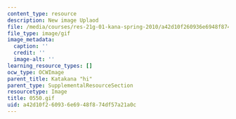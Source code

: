 ```yaml
---
content_type: resource
description: New image Uplaod
file: /media/courses/res-21g-01-kana-spring-2010/a42d10f260936e6948f874df57a21a0c_0550.gif
file_type: image/gif
image_metadata:
  caption: ''
  credit: ''
  image-alt: ''
learning_resource_types: []
ocw_type: OCWImage
parent_title: Katakana "hi"
parent_type: SupplementalResourceSection
resourcetype: Image
title: 0550.gif
uid: a42d10f2-6093-6e69-48f8-74df57a21a0c
---
```

